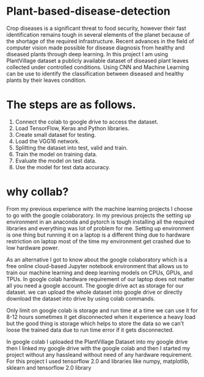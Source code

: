 # Plant-based-disease-detection

Crop diseases is a significant threat to food security, however their fast identification remains tough in several elements of the planet because of the shortage of the required infrastructure. Recent advances in the field of computer vision made possible for disease diagnosis from healthy and diseased plants through deep learning. In this project I am using PlantVillage dataset a publicly available dataset of diseased plant leaves collected under controlled conditions. Using CNN and Machine Learning can be use to identify the classification between diseased and healthy plants by their leaves condition.
# The steps are as follows.

1. Connect the colab to google drive to access the dataset.
2. Load TensorFlow, Keras and Python libraries.
3. Create small dataset for testing.
4. Load the VGG16 network.
5. Splitting the dataset into test, valid and train.
6. Train the model on training data.
7. Evaluate the model on test data.
8. Use the model for test data accuracy.

# why collab?

From my previous experience with the machine learning projects I choose to go with the google colaboratory. In my previous projects the setting up environment in an anaconda and pytorch is tough installing all the required libraries and everything was lot of problem for me. Setting up environment is one thing but running it on a laptop is a different thing due to hardware restriction on laptop most of the time my environment get crashed due to low hardware power.

As an alternative I got to know about the google colaboratory which is a free online cloud-based Jupyter notebook environment that allows us to train our machine
learning and deep learning models on CPUs, GPUs, and TPUs. In google colab hardware requirement of our laptop does not matter all you need a google account. The google drive act as storage for our dataset. we can upload the whole dataset into google drive or directly download the dataset into drive by using
colab commands. 

Only limit on google colab is storage and run time at a time we can use it for 8-12 hours sometimes it get disconnected when it experience a heavy load but the good thing is storage which helps to store the data so we can’t loose the trained data due to run
time error if it gets disconnected.

In google colab I uploaded the PlantVillage Dataset into my google drive then I linked my google drive with the google colab and then I started my project without any hassleand without need of any hardware requirement. For this project I used tensorflow 2.0 and libraries like numpy, matplotlib, sklearn and tensorflow 2.0 library
